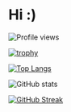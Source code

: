 # Hi :)

![Profile views](https://gpvc.arturio.dev/GabiRP)  


[![trophy](https://github-profile-trophy.vercel.app/?username=GabiRP&theme=onedark)](https://github.com/ryo-ma/github-profile-trophy)

[![Top Langs](https://readme-stats-gabirp.vercel.app/api/top-langs?username=GabiRP&layout=compact&title_color=E90601&bg_color=0D1117&text_color=dfdfdf)](https://github.com/anuraghazra/github-readme-stats)  

![GitHub stats](https://readme-stats-gabirp.vercel.app/api?username=GabiRP&show_icons=true&title_color=E90601&bg_color=0D1117&text_color=dfdfdf&count_private=true&include_all_commits=true)  

[![GitHub Streak](http://github-readme-streak-stats.herokuapp.com?user=GabiRP&theme=dark&date_format=M%20j%5B%2C%20Y%5D&border=DD2727)](https://git.io/streak-stats)
